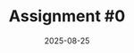 ---
type: assignment
date: 2025-08-25
tag: 'Assignment #0'
title: 'Assignment #0'
hide_from_announcments: true
due_event: 
    type: due
    date: 2025-08-29T23:59:59+3:30
    description: 'Assignment #0 due'
---